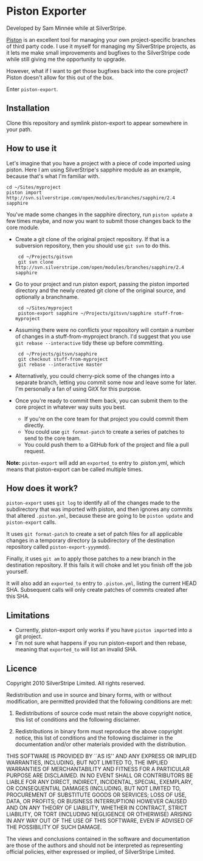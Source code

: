 Piston Exporter
===============

Developed by Sam Minnée while at SilverStripe.

[Piston](http://piston.rubyforge.org) is an excellent tool for managing your own project-specific branches of third party code.  I use it myself for managing my SilverStripe projects, as it lets me make small improvements and bugfixes to the SilverStripe code while still giving me the opportunity to upgrade.

However, what if I want to get those bugfixes back into the core project?  Piston doesn't allow for this out of the box.

Enter `piston-export`.

Installation
------------

Clone this repository and symlink piston-export to appear somewhere in your path.

How to use it
-------------

Let's imagine that you have a project with a piece of code imported using piston.  Here I am using SilverStripe's sapphire module as an example, because that's what I'm familiar with.

    cd ~/Sites/myproject
    piston import http://svn.silverstripe.com/open/modules/branches/sapphire/2.4 sapphire

You've made some changes in the sapphire directory, run `piston update` a few times maybe, and now you want to submit those changes back to the core module.

 * Create a git clone of the original project repository.   If that is a subversion repository, then you should use `git svn` to do this.

        cd ~/Projects/gitsvn
        git svn clone http://svn.silverstripe.com/open/modules/branches/sapphire/2.4 sapphire

 * Go to your project and run piston export, passing the piston imported directory and the newly created git clone of the original source, and optionally a branchname.
 
        cd ~/Sites/myproject
        piston-export sapphire ~/Projects/gitsvn/sapphire stuff-from-myproject

 * Assuming there were no conflicts your repository will contain a number of changes in a stuff-from-myproject branch.  I'd suggest that you use `git rebase --interactive` tidy these up before committing.
 
        cd ~/Projects/gitsvn/sapphire
        git checkout stuff-from-myproject
        git rebase --interactive master

 * Alternatively, you could cherry-pick some of the changes into a separate branch, letting you commit some now and leave some for later.  I'm personally a fan of using GitX for this purpose.
 
 * Once you're ready to commit them back, you can submit them to the core project in whatever way suits you best.
 
   * If you're on the core team for that project you could commit them directly.
   * You could use `git format-patch` to create a series of patches to send to the core team.
   * You could push them to a GitHub fork of the project and file a pull request.

**Note:** `piston-export` will add an `exported_to` entry to .piston.yml, which means that piston-export can be called multiple times.

How does it work?
-----------------

`piston-export` uses `git log` to identify all of the changes made to the subdirectory that was imported with piston, and then ignores any commits that altered `.piston.yml`, because these are going to be `piston update` and `piston-export` calls.

It uses `git format-patch` to create a set of patch files for all applicable changes in a temporary directory (a subdirectory of the destination repository called `piston-export-yyymmdd`).

Finally, it uses `git am` to apply those patches to a new branch in the destination repository.  If this fails it will choke and let you finish off the job yourself.

It will also add an `exported_to` entry to `.piston.yml`, listing the current HEAD SHA.  Subsequent calls will only create patches of commits created after this SHA.

Limitations
-----------

 * Currently, piston-export only works if you have `piston import`ed into a git project.
 * I'm not sure what happens if you run piston-export and then rebase, meaning that `exported_to` will list an invalid SHA.

Licence
-------

Copyright 2010 SilverStripe Limited. All rights reserved.

Redistribution and use in source and binary forms, with or without modification, are
permitted provided that the following conditions are met:

   1. Redistributions of source code must retain the above copyright notice, this list of
      conditions and the following disclaimer.

   2. Redistributions in binary form must reproduce the above copyright notice, this list
      of conditions and the following disclaimer in the documentation and/or other materials
      provided with the distribution.

THIS SOFTWARE IS PROVIDED BY <COPYRIGHT HOLDER> ``AS IS'' AND ANY EXPRESS OR IMPLIED
WARRANTIES, INCLUDING, BUT NOT LIMITED TO, THE IMPLIED WARRANTIES OF MERCHANTABILITY AND
FITNESS FOR A PARTICULAR PURPOSE ARE DISCLAIMED. IN NO EVENT SHALL <COPYRIGHT HOLDER> OR
CONTRIBUTORS BE LIABLE FOR ANY DIRECT, INDIRECT, INCIDENTAL, SPECIAL, EXEMPLARY, OR
CONSEQUENTIAL DAMAGES (INCLUDING, BUT NOT LIMITED TO, PROCUREMENT OF SUBSTITUTE GOODS OR
SERVICES; LOSS OF USE, DATA, OR PROFITS; OR BUSINESS INTERRUPTION) HOWEVER CAUSED AND ON
ANY THEORY OF LIABILITY, WHETHER IN CONTRACT, STRICT LIABILITY, OR TORT (INCLUDING
NEGLIGENCE OR OTHERWISE) ARISING IN ANY WAY OUT OF THE USE OF THIS SOFTWARE, EVEN IF
ADVISED OF THE POSSIBILITY OF SUCH DAMAGE.

The views and conclusions contained in the software and documentation are those of the
authors and should not be interpreted as representing official policies, either expressed
or implied, of SilverStripe Limited.